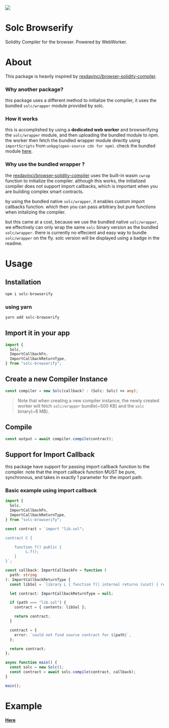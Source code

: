 ![](https://img.shields.io/badge/using%20solc-0.8.17-blue)

# Solc Browserify

Solidity Compiler for the browser. Powered by WebWorker.

# About

This package is heavily inspired by [rexdavinci/browser-solidity-compiler](https://github.com/rexdavinci/browser-solidity-compiler).

### **Why another package?**

this package uses a different method to initialize the compiler, it uses the bundled `solc/wrapper` module provided by solc.

### **How it works**

this is accomplished by using a **dedicated web worker** and browserifying the `solc/wrapper` module, and then uploading the bundled module to npm. the worker then fetch the bundled wrapper module directly using `importScripts` from `unkpg(open-source cdn for npm)`. check the bundled module [here](https://www.npmjs.com/package/solc-wrapper-bundle).

### **Why use the bundled wrapper ?**

the [rexdavinci/browser-solidity-compiler](https://github.com/rexdavinci/browser-solidity-compiler) uses the built-in wasm `cwrap` function to initialize the compiler. although this works, the initialized compiler does not support import callbacks, which is important when you are building complex smart contracts.

by using the bundled native `solc/wrapper`, it enables custom import callbacks function. which then you can pass arbitrary but pure functions when initalizing the compiler.

but this came at a cost, because we use the bundled native `solc/wrapper`, we effectively can only wrap the same `solc` binary version as the bundled `solc/wrapper`. there is currently no effecient and easy way to bundle `solc/wrapper` on the fly. solc version will be displayed using a badge in the readme.

# Usage

## **Installation**

```bash
npm i solc-browserify
```

### using yarn

```bash
yarn add solc-browserify
```

## **Import it in your app**

```typescript
import {
  Solc,
  ImportCallbackFn,
  ImportCallbackReturnType,
} from "solc-browserify";
```

## **Create a new Compiler Instance**

```typescript
const compiler = new Solc(callback? : (Solc: Solc) => any);
```

> Note that when creating a new compiler instance, the newly created worker will fetch `solc/wrapper` bundle(~500 KB) and the `solc` binary(~8 MB).

## **Compile**

```typescript
const output = await compiler.compile(contract);
```

## **Support for Import Callback**

this package have support for passing import callback function to the compiler.
note that the import callback function MUST be pure, synchronous, and takes in exactly 1 parameter for the import path.

### **Basic example using import callback**

```typescript
import {
  Solc,
  ImportCallbackFn,
  ImportCallbackReturnType,
} from "solc-browserify";

const contract = `import "lib.sol";

contract C {

    function f() public {
         L.f();
    }
}`;

const callback: ImportCallbackFn = function (
  path: string
): ImportCallbackReturnType {
  const libSol = `library L { function f() internal returns (uint) { return 7; }`;

  let contract: ImportCallbackReturnType = null;

  if (path === "lib.sol") {
    contract = { contents: libSol };

    return contract;
  }

  contract = {
    error: `could not find source contract for ${path}`,
  };

  return contract;
};

async function main() {
  const solc = new Solc();
  const contract = await solc.compile(contract, callback);
}

main();
```

# Example

[**Here**](https://zianksm.github.io/solc-browserify-example/)
